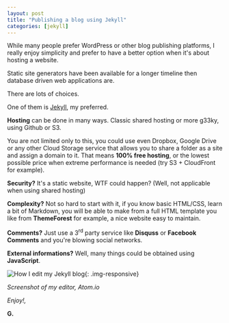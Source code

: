 ```yaml
---
layout: post
title: "Publishing a blog using Jekyll"
categories: [jekyll]
---
```


While many people prefer WordPress or other blog publishing platforms, I really enjoy simplicity and prefer to have a better option when it's about hosting a website.

Static site generators have been available for a longer timeline then database driven web applications are.

There are lots of choices.

One of them is [Jekyll](http://jekyllrb.com), my preferred.

__Hosting__ can be done in many ways. Classic shared hosting or more g33ky, using Github or S3.

You are not limited only to this, you could use even Dropbox, Google Drive or any other Cloud Storage service that allows you to share a folder as a site and assign a domain to it. That means __100% free hosting__, or the lowest possible price when extreme performance is needed (try S3 + CloudFront for example).

__Security?__ It's a static website, WTF could happen? (Well, not applicable when using shared hosting)

__Complexity?__ Not so hard to start with it, if you know basic HTML/CSS, learn a bit of Markdown, you will be able to make from a full HTML template you like from __ThemeForest__ for example, a nice website easy to maintain.

__Comments?__ Just use a 3<sup>rd</sup> party service like __Disquss__ or __Facebook Comments__ and you're blowing social networks.

__External informations?__ Well, many things could be obtained using __JavaScript__.

![How I edit my Jekyll blog](https://www.evernote.com/shard/s98/sh/a93af185-e9a1-424e-9e35-9328f8701635/c7c67242e7fc02c585ce925a3dc3a1ec/deep/0/Screen-Shot-2015-04-18-at-11.40.48.png){: .img-responsive}

_Screenshot of my editor, Atom.io_


_Enjoy!,_

__G.__
